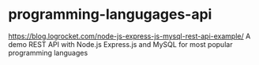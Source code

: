 # programming-langugages-api
https://blog.logrocket.com/node-js-express-js-mysql-rest-api-example/
A demo REST API with Node.js Express.js and MySQL for most popular programming languages
